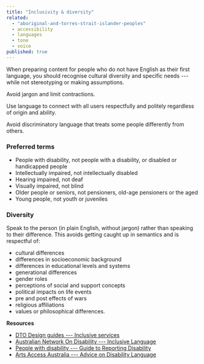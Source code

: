 ```yaml
---
title: "Inclusivity & diversity"
related:
  - "aboriginal-and-torres-strait-islander-peoples"
  - accessibility
  - languages
  - tone
  - voice
published: true
---
```


When preparing content for people who do not have English as their first language, you should recognise cultural diversity and specific needs --- while not stereotyping or making assumptions.

Avoid jargon and limit contractions.

Use language to connect with all users respectfully and politely regardless of origin and ability.

Avoid discriminatory language that treats some people differently from others.

### Preferred terms

- People with disability, not people with a disability, or disabled or handicapped people
- Intellectually impaired, not intellectually disabled
- Hearing impaired, not deaf
- Visually impaired, not blind
- Older people or seniors, not pensioners, old-age pensioners or the aged
- Young people, not youth or juveniles

### Diversity

Speak to the person (in plain English, without jargon) rather than speaking to their difference. This avoids getting caught up in semantics and is respectful of:

- cultural differences
- differences in socioeconomic background
- differences in educational levels and systems
- generational differences
- gender roles
- perceptions of social and support concepts
- political impacts on life events
- pre and post effects of wars
- religious affiliations
- values or philosophical differences.

**Resources**

- [DTO Design guides --- Inclusive services](https://www.dto.gov.au/standard/design-guides/inclusive-services/)
- [Australian Network On Disability --- Inclusive Language](http://www.and.org.au/pages/inclusive-language.html)
- [People with disability --- Guide to Reporting Disability](http://pwd.org.au/library/guide-to-reporting-disability.html)
- [Arts Access Australia --- Advice on Disability Language](http://www.artsaccessaustralia.org/resources/advice-sheets/63-aaa-advice-on-disability-language)
